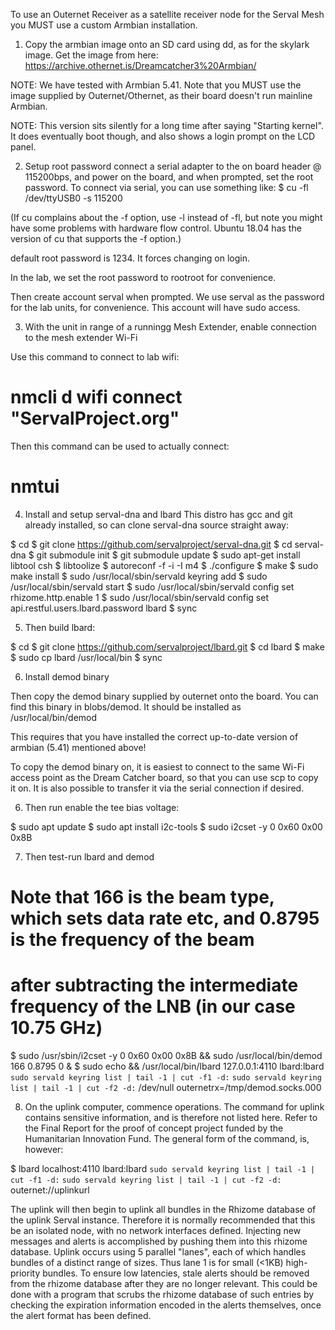 
To use an Outernet Receiver as a satellite receiver node for the Serval Mesh
you MUST use a custom Armbian installation.

1. Copy the armbian image onto an SD card using dd, as for the skylark image.
Get the image from here:
https://archive.othernet.is/Dreamcatcher3%20Armbian/

NOTE: We have tested with Armbian 5.41.  Note that you MUST use the image
supplied by Outernet/Othernet, as their board doesn't run mainline
Armbian.

NOTE: This version sits silently for a long time after saying
"Starting kernel".  It does eventually boot though, and also
shows a login prompt on the LCD panel.

2.  Setup root password
connect a serial adapter to the on board header @ 115200bps,
and power on the board, and when prompted, set the root password.
To connect via serial, you can use something like: 
$ cu -fl /dev/ttyUSB0 -s 115200

(If cu complains about the -f option, use -l instead of -fl,
but note you might have some problems with hardware flow control.
Ubuntu 18.04 has the version of cu that supports the -f option.)

default root password is 1234. It forces changing on login.

In the lab, we set the root password to rootroot for convenience.

Then create account serval when prompted. We use serval as the password
for the lab units, for convenience.
This account will have sudo access.

3. With the unit in range of a runningg Mesh Extender, enable connection to
the mesh extender Wi-Fi

Use this command to connect to lab wifi:
# nmcli d wifi connect "ServalProject.org"
Then this command can be used to actually connect:
# nmtui

4. Install and setup serval-dna and lbard
This distro has gcc and git already installed, so can clone serval-dna
source straight away:

$ cd
$ git clone  https://github.com/servalproject/serval-dna.git 
$ cd serval-dna
$ git submodule init
$ git submodule update
$ sudo apt-get install libtool csh
$ libtoolize
$ autoreconf -f -i -I m4
$ ./configure
$ make
$ sudo make install
$ sudo /usr/local/sbin/servald keyring add
$ sudo /usr/local/sbin/servald start
$ sudo /usr/local/sbin/servald config set rhizome.http.enable 1
$ sudo /usr/local/sbin/servald config set api.restful.users.lbard.password lbard
$ sync


5. Then build lbard:

$ cd
$ git clone https://github.com/servalproject/lbard.git
$ cd lbard
$ make
$ sudo cp lbard /usr/local/bin
$ sync

6. Install demod binary

Then copy the demod binary supplied by outernet onto the board.
You can find this binary in blobs/demod.  It should be installed
as /usr/local/bin/demod

This requires that you have installed the correct up-to-date version
of armbian (5.41) mentioned above!

To copy the demod binary on, it is easiest to connect to the same Wi-Fi
access point as the Dream Catcher board, so that you can use scp to copy
it on.  It is also possible to transfer it via the serial connection
if desired.  


6. Then run enable the tee bias voltage:

$ sudo apt update
$ sudo apt install i2c-tools
$ sudo i2cset -y 0 0x60 0x00 0x8B

7. Then test-run lbard and demod

# Note that 166 is the beam type, which sets data rate etc, and 0.8795 is the frequency of the beam
# after subtracting the intermediate frequency of the LNB (in our case 10.75 GHz)
$ sudo /usr/sbin/i2cset -y 0 0x60 0x00 0x8B && sudo /usr/local/bin/demod 166 0.8795 0 &
$ sudo echo && /usr/local/bin/lbard 127.0.0.1:4110 lbard:lbard  `sudo servald keyring list | tail -1 | cut -f1 -d:` `sudo servald keyring list | tail -1 | cut -f2 -d:` /dev/null  outernetrx=/tmp/demod.socks.000

8. On the uplink computer, commence operations.  The command for uplink contains sensitive information, and is therefore not listed here.  Refer to the Final Report for the proof of concept project funded by the Humanitarian Innovation Fund.  The general form of the command, is, however:

$ lbard localhost:4110 lbard:lbard `sudo servald keyring list | tail -1 | cut -f1 -d:` `sudo servald keyring list | tail -1 | cut -f2 -d:`  outernet://uplinkurl

The uplink will then begin to uplink all bundles in the Rhizome database of the uplink Serval instance. Therefore it is normally recommended that this be an isolated node, with
no network interfaces defined.  Injecting new messages and alerts is accomplished by pushing them into this rhizome database.  Uplink occurs using 5 parallel "lanes", each of which
handles bundles of a distinct range of sizes.  Thus lane 1 is for small (<1KB) high-priority bundles.  To ensure low latencies, stale alerts should be removed from the rhizome
database after they are no longer relevant.  This could be done with a program that scrubs the rhizome database of such entries by checking the expiration information encoded in
the alerts themselves, once the alert format has been defined.

